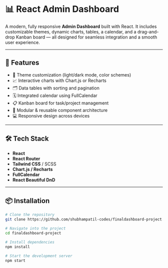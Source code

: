 # 📊 React Admin Dashboard

A modern, fully responsive **Admin Dashboard** built with React. It includes customizable themes, dynamic charts, tables, a calendar, and a drag-and-drop Kanban board — all designed for seamless integration and a smooth user experience.

---

## 🚀 Features

- 🎨 Theme customization (light/dark mode, color schemes)
- 📈 Interactive charts with Chart.js or Recharts
- 🗂️ Data tables with sorting and pagination
- 🗓️ Integrated calendar using FullCalendar
- 📋 Kanban board for task/project management
- 🧩 Modular & reusable component architecture
- 💻 Responsive design across devices

---

## 🛠 Tech Stack

- **React**
- **React Router**
- **Tailwind CSS** / SCSS
- **Chart.js / Recharts**
- **FullCalendar**
- **React Beautiful DnD**

---

## 📦 Installation

```bash
# Clone the repository
git clone https://github.com/shubhampatil-codes/finaldashboard-project.git

# Navigate into the project
cd finaldashboard-project

# Install dependencies
npm install

# Start the development server
npm start
